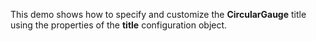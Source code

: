 This demo shows how to&nbsp;specify and customize the **CircularGauge** title using the properties of&nbsp;the **title** configuration object.